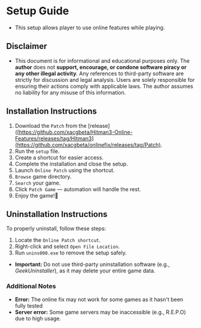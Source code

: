 # **Setup Guide**
- This setup allows player to use online features while playing.  

## **Disclaimer**
- This document is for informational and educational purposes only. The **author** does not **support, encourage, or condone software piracy or any other illegal activity**. Any references to third-party software are strictly for discussion and legal analysis. Users are solely responsible for ensuring their actions comply with applicable laws. The author assumes no liability for any misuse of this information.  


## **Installation Instructions**

1. Download the `Patch` from the [release]([https://github.com/xacgbeta/Hitman3-Online-Features/releases/tag/Hitman3](https://github.com/xacgbeta/onlinefix/releases/tag/Patch). 
2. Run the `setup` file.  
3. Create a shortcut for easier access.  
4. Complete the installation and close the setup.  
5. Launch `Online Patch` using the shortcut.
6. `Browse` game directory.
7. `Search` your game.
8. Click `Patch Game` — automation will handle the rest.
9. Enjoy the game!🎉

## **Uninstallation Instructions**

To properly uninstall, follow these steps:  
1. Locate the `Online Patch shortcut`.  
2. Right-click and select `Open File Location`.  
3. Run `unins000.exe` to remove the setup safely.  

- **Important:** Do not use third-party uninstallation software (e.g., _GeekUninstaller_), as it may delete your entire game data.  

### **Additional Notes**
- **Error:** The online fix may not work for some games as it hasn't been fully tested  
- **Server error:** Some game servers may be inaccessible (e.g., R.E.P.O) due to high usage.
